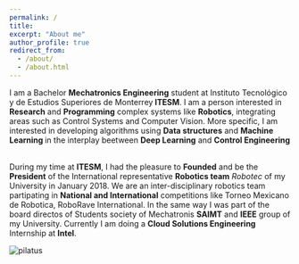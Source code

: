 ```yaml
---
permalink: /
title:
excerpt: "About me"
author_profile: true
redirect_from:
  - /about/
  - /about.html
---
```


<p style='text-align: justify;'>


I am a Bachelor <b>Mechatronics Engineering</b> student at Instituto Tecnológico y de Estudios Superiores de Monterrey<b> ITESM</b>.
I am a person interested in <b>Research</b> and <b>Programming</b> complex systems like <b>Robotics</b>, integrating areas such as Control Systems and Computer Vision. More specific, I am interested in developing algorithms using <b>Data structures</b> and <b> Machine Learning </b> in the interplay beetween <b>Deep Learning</b> and <b>Control Engineering</b>
<br><br>

During my time at <b>ITESM</b>, I had the pleasure to <b>Founded</b> and be the <b>President</b>  of the International representative <b>Robotics team</b> <i>Robotec</i> of my University in January 2018. We are an inter-disciplinary robotics team partipating in <b>National and International</b> competitions like Torneo Mexicano de Robotica, RoboRave International. In the same way I was part of the board directos of Students society of Mechatronis  <b> SAIMT</b>  and <b> IEEE</b>  group of my University. Currently I am doing a <b>Cloud Solutions Engineering</b> Internship at <b>Intel</b>.
 </p>

![pilatus](/images/robotec.png)
